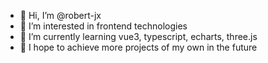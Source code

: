 - 👋 Hi, I’m @robert-jx
- 👀 I’m interested in frontend technologies
- 🌱 I’m currently learning vue3, typescript, echarts, three.js
- 💞️ I hope to achieve more projects of my own in the future

<!---
robert-jx/robert-jx is a ✨ special ✨ repository because its `README.md` (this file) appears on your GitHub profile.
You can click the Preview link to take a look at your changes.
--->
